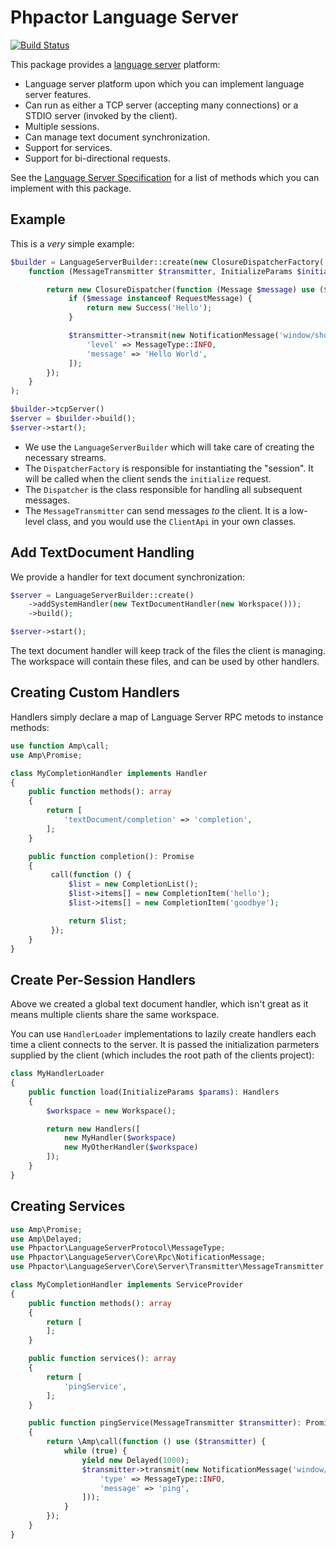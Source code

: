 Phpactor Language Server
========================

[![Build Status](https://travis-ci.org/phpactor/language-server.svg?branch=master)](https://travis-ci.org/phpactor/language-server)

This package provides a [language
server](https://microsoft.github.io/language-server-protocol/specification) platform:

- Language server platform upon which you can implement language server
  features.
- Can run as either a TCP server (accepting many connections) or a STDIO
  server (invoked by the client).
- Multiple sessions.
- Can manage text document synchronization.
- Support for services.
- Support for bi-directional requests.

See the [Language Server
Specification](https://microsoft.github.io/language-server-protocol/specification)
for a list of methods which you can implement with this package.

Example
-------

This is a _very_ simple example:

```php
$builder = LanguageServerBuilder::create(new ClosureDispatcherFactory(
    function (MessageTransmitter $transmitter, InitializeParams $initializeParams) {

        return new ClosureDispatcher(function (Message $message) use ($transmitter) {
             if ($message instanceof RequestMessage) {
                 return new Success('Hello');
             }

             $transmitter->transmit(new NotificationMessage('window/showMessage', [
                 'level' => MessageType::INFO,
                 'message' => 'Hello World',
             ]);
        });
    }
);

$builder->tcpServer()
$server = $builder->build();
$server->start();
```

- We use the `LanguageServerBuilder` which will take care of creating the
  necessary streams.
- The `DispatcherFactory` is responsible for instantiating the "session". It
  will be called when the client sends the `initialize` request.
- The `Dispatcher` is the class responsible for handling all subsequent
  messages.
- The `MessageTransmitter` can send messages _to_ the client. It is a
  low-level class, and you would use the `ClientApi` in your own classes.

Add TextDocument Handling
-------------------------

We provide a handler for text document synchronization:

```php
$server = LanguageServerBuilder::create()
    ->addSystemHandler(new TextDocumentHandler(new Workspace()));
    ->build();

$server->start();
```

The text document handler will keep track of the files the client is managing.
The workspace will contain these files, and can be used by other handlers.

Creating Custom Handlers
------------------------

Handlers simply declare a map of Language Server RPC metods to instance
methods:

```php
use function Amp\call;
use Amp\Promise;

class MyCompletionHandler implements Handler
{
    public function methods(): array
    {
        return [
            'textDocument/completion' => 'completion',
        ];
    }

    public function completion(): Promise
    {
         call(function () {
             $list = new CompletionList();
             $list->items[] = new CompletionItem('hello');
             $list->items[] = new CompletionItem('goodbye');

             return $list;
         });
    }
}
```

Create Per-Session Handlers
---------------------------

Above we created a global text document handler, which isn't great as it means
multiple clients share the same workspace.

You can use `HandlerLoader` implementations to lazily create handlers each
time a client connects to the server. It is passed the initialization
parmeters supplied by the client (which includes the root path of the clients
project):

```php
class MyHandlerLoader
{
    public function load(InitializeParams $params): Handlers
    {
        $workspace = new Workspace();

        return new Handlers([
            new MyHandler($workspace)
            new MyOtherHandler($workspace)
        ]);
    }
}
```

Creating Services
-----------------

```php
use Amp\Promise;
use Amp\Delayed;
use Phpactor\LanguageServerProtocol\MessageType;
use Phpactor\LanguageServer\Core\Rpc\NotificationMessage;
use Phpactor\LanguageServer\Core\Server\Transmitter\MessageTransmitter;

class MyCompletionHandler implements ServiceProvider
{
    public function methods(): array
    {
        return [
        ];
    }

    public function services(): array
    {
        return [
            'pingService',
        ];
    }

    public function pingService(MessageTransmitter $transmitter): Promise
    {
        return \Amp\call(function () use ($transmitter) {
            while (true) {
                yield new Delayed(1000);
                $transmitter->transmit(new NotificationMessage('window/logMessage', [
                    'type' => MessageType::INFO,
                    'message' => 'ping',
                ]));
            }
        });
    }
}
```

